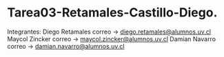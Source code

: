 # Tarea03-Retamales-Castillo-Diego.


Integrantes:
Diego Retamales correo → diego.retamales@alumnos.uv.cl
Maycol Zincker correo → maycol.zincker@alumnos.uv.cl
Damian Navarro correo → damian.navarro@alumnos.uv.cl
